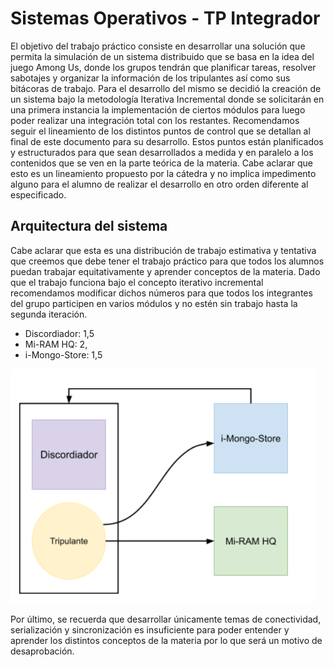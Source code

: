 # Sistemas Operativos - TP Integrador
El objetivo del trabajo práctico consiste en desarrollar una solución que permita la simulación de un sistema distribuido que se basa en la idea del juego Among Us, donde los grupos tendrán que planificar tareas, resolver sabotajes y organizar la información de los tripulantes así como sus bitácoras de trabajo. 
Para el desarrollo del mismo se decidió la creación de un sistema bajo la metodología Iterativa Incremental donde se solicitarán en una primera instancia la implementación de ciertos módulos para luego poder realizar una integración total con los restantes.
Recomendamos seguir el lineamiento de los distintos puntos de control que se detallan al final de este documento para su desarrollo. Estos puntos están planificados y estructurados para que sean desarrollados a medida y en paralelo a los contenidos que se ven en la parte teórica de la materia. Cabe aclarar que esto es un lineamiento propuesto por la cátedra y no implica impedimento alguno para el alumno de realizar el desarrollo en otro orden diferente al especificado.
## Arquitectura del sistema
Cabe aclarar que esta es una distribución de trabajo estimativa y tentativa que creemos que debe tener el trabajo práctico para que todos los alumnos puedan trabajar equitativamente y aprender conceptos de la materia. Dado que el trabajo funciona bajo el concepto iterativo incremental recomendamos modificar dichos números para que todos los integrantes del grupo participen en varios módulos y no estén sin trabajo hasta la segunda iteración. 
- Discordiador: 1,5
- Mi-RAM HQ: 2,
- i-Mongo-Store: 1,5

![Diagrama](diagrama.PNG)

Por último, se recuerda que desarrollar únicamente temas de conectividad, serialización y sincronización es insuficiente para poder entender y aprender los distintos conceptos de la materia por lo que será un motivo de desaprobación.
